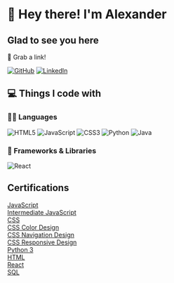 # 👋 Hey there! I'm Alexander

## Glad to see you here &nbsp;

🔗 Grab a link! 

[![GitHub](https://img.shields.io/badge/-GitHub-181717?&style=for-the-badge&logo=github&logoColor=white)](https://github.com/AlexanderDuya)
[![LinkedIn](https://img.shields.io/badge/-LinkedIn-0A66C2?&style=for-the-badge&logo=linkedin&logoColor=white)](https://www.linkedin.com/in/alexanderduya/)

## 💻 Things I code with

### 👨‍💻 Languages

![HTML5](https://img.shields.io/badge/-HTML5-E34F26?style=flat-plastic&logo=html5&logoColor=white)
![JavaScript](https://img.shields.io/badge/-JavaScript-F7DF1E?style=flat-plastic&logo=javascript&logoColor=white)
![CSS3](https://img.shields.io/badge/-CSS3-1572B6?style=flat-plastic&logo=css3&logoColor=white)
![Python](https://img.shields.io/badge/python-3670A0?style=for-the-badge&logo=python&logoColor=ffdd54)
![Java](https://img.shields.io/badge/Java-ED8B00?style=for-the-badge&logo=openjdk&logoColor=white)


### 🧰 Frameworks & Libraries
![React](https://img.shields.io/badge/-ReactJs-61DAFB?logo=react&logoColor=white&style=for-the-badge)

<h2>Certifications</h2>

[JavaScript](https://www.codecademy.com/profiles/AlexanderDuya/certificates/705dcb15de0da4dd9d9fc4f3274b430e)<br/>
[Intermediate JavaScript](https://www.codecademy.com/profiles/AlexanderDuya/certificates/512386fdc7f6c934f98b01e6afa8285a)<br/>
[CSS](https://www.codecademy.com/profiles/AlexanderDuya/certificates/9a5bb1fc45b4281af1fffec93b0aaf05)<br/>
[CSS Color Design](https://www.codecademy.com/profiles/AlexanderDuya/certificates/0a6884fad1dbf4afe5df084d2ec1e7c3)<br/>
[CSS Navigation Design](https://www.codecademy.com/profiles/AlexanderDuya/certificates/91cf4a1767724a02a20b1eba7eca74ea)<br/>
[CSS Responsive Design](https://www.codecademy.com/profiles/AlexanderDuya/certificates/3a62023b0054dc793edc0adecd715fd7)<br/>
[Python 3](https://www.codecademy.com/profiles/AlexanderDuya/certificates/6c152bd262967f8c941c9707ed636bda)<br/>
[HTML](https://www.codecademy.com/profiles/AlexanderDuya/certificates/9eb0741e5ebef1f9f58a53bfac67d3a7)<br/>
[React](https://www.codecademy.com/profiles/AlexanderDuya/certificates/1bf3e70ae92b43c2a3add66cbfaec661)<br/>
[SQL](https://www.codecademy.com/profiles/AlexanderDuya/certificates/042a4e5884e3eb6ea1f2a12be6abb851)<br/>
